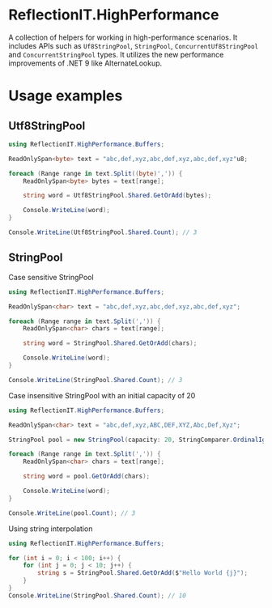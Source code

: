 ﻿# ReflectionIT.HighPerformance

A collection of helpers for working in high-performance scenarios. 
It includes APIs such as ``Uf8StringPool``, ``StringPool``, ``ConcurrentUf8StringPool`` and ``ConcurrentStringPool`` types. 
It utilizes the new performance improvements of .NET 9 like AlternateLookup.

# Usage examples

## Utf8StringPool

```cs
using ReflectionIT.HighPerformance.Buffers;

ReadOnlySpan<byte> text = "abc,def,xyz,abc,def,xyz,abc,def,xyz"u8;

foreach (Range range in text.Split((byte)',')) {
    ReadOnlySpan<byte> bytes = text[range];

    string word = Utf8StringPool.Shared.GetOrAdd(bytes);

    Console.WriteLine(word);
}

Console.WriteLine(Utf8StringPool.Shared.Count); // 3
```

## StringPool

Case sensitive StringPool

```cs
using ReflectionIT.HighPerformance.Buffers;

ReadOnlySpan<char> text = "abc,def,xyz,abc,def,xyz,abc,def,xyz";

foreach (Range range in text.Split(',')) {
    ReadOnlySpan<char> chars = text[range];

    string word = StringPool.Shared.GetOrAdd(chars);

    Console.WriteLine(word);
}

Console.WriteLine(StringPool.Shared.Count); // 3
```

Case insensitive StringPool with an initial capacity of 20

```cs
using ReflectionIT.HighPerformance.Buffers;

ReadOnlySpan<char> text = "abc,def,xyz,ABC,DEF,XYZ,Abc,Def,Xyz";

StringPool pool = new StringPool(capacity: 20, StringComparer.OrdinalIgnoreCase);

foreach (Range range in text.Split(',')) {
    ReadOnlySpan<char> chars = text[range];

    string word = pool.GetOrAdd(chars);

    Console.WriteLine(word);
}

Console.WriteLine(pool.Count); // 3
```


Using string interpolation

```cs
using ReflectionIT.HighPerformance.Buffers;

for (int i = 0; i < 100; i++) {
    for (int j = 0; j < 10; j++) {
        string s = StringPool.Shared.GetOrAdd($"Hello World {j}");
    }
}
Console.WriteLine(StringPool.Shared.Count); // 10
```
